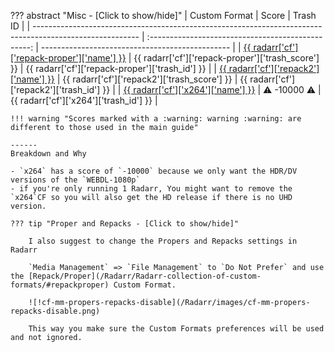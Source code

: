 ??? abstract "Misc - [Click to show/hide]"
    | Custom Format                                                                                            |                       Score                        | Trash ID                                        |
    | -------------------------------------------------------------------------------------------------------- | :------------------------------------------------: | ----------------------------------------------- |
    | [{{ radarr['cf']['repack-proper']['name'] }}](/Radarr/Radarr-collection-of-custom-formats/#repackproper) | {{ radarr['cf']['repack-proper']['trash_score'] }} | {{ radarr['cf']['repack-proper']['trash_id'] }} |
    | [{{ radarr['cf']['repack2']['name'] }}](/Radarr/Radarr-collection-of-custom-formats/#repack2)            |    {{ radarr['cf']['repack2']['trash_score'] }}    | {{ radarr['cf']['repack2']['trash_id'] }}       |
    | [{{ radarr['cf']['x264']['name'] }}](/Radarr/Radarr-collection-of-custom-formats/#x264)                  |             :warning: -10000 :warning:             | {{ radarr['cf']['x264']['trash_id'] }}          |

    !!! warning "Scores marked with a :warning: warning :warning: are different to those used in the main guide"

    ------
    Breakdown and Why

    - `x264` has a score of `-10000` because we only want the HDR/DV versions of the `WEBDL-1080p`
    - if you're only running 1 Radarr, You might want to remove the `x264`CF so you will also get the HD release if there is no UHD version.

    ??? tip "Proper and Repacks - [Click to show/hide]"

        I also suggest to change the Propers and Repacks settings in Radarr

        `Media Management` => `File Management` to `Do Not Prefer` and use the [Repack/Proper](/Radarr/Radarr-collection-of-custom-formats/#repackproper) Custom Format.

        ![!cf-mm-propers-repacks-disable](/Radarr/images/cf-mm-propers-repacks-disable.png)

        This way you make sure the Custom Formats preferences will be used and not ignored.
